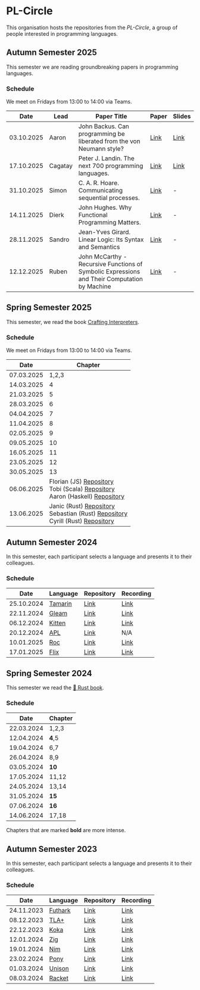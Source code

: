 # PL-Circle

This organisation hosts the repositories from the _PL-Circle_, a group of people interested in programming languages.

## Autumn Semester 2025

This semester we are reading groundbreaking papers in programming languages.

### Schedule

We meet on Fridays from 13:00 to 14:00 via Teams.

| Date | Lead | Paper Title | Paper | Slides |
|-|-|-|-|-|
| 03.10.2025 | Aaron | John Backus. Can programming be liberated from the von Neumann style? | [Link](https://dl.acm.org/doi/10.1145/359576.359579) | [Link](https://github.com/fhnw-pl-circle/aut25-paper-reading-circle/blob/main/JohnBackus.pdf)|
| 17.10.2025 | Cagatay | Peter J. Landin. The next 700 programming languages. | [Link](https://www.cs.cmu.edu/~crary/819-f09/Landin66.pdf)| [Link](https://github.com/fhnw-pl-circle/aut25-paper-reading-circle/blob/main/PeterLandin.pdf) |
| 31.10.2025 | Simon | C. A. R. Hoare. Communicating sequential processes. | [Link](https://dl.acm.org/doi/pdf/10.1145/359576.359585)| - |
| 14.11.2025 | Dierk | John Hughes. Why Functional Programming Matters. | [Link](https://www.cs.kent.ac.uk/people/staff/dat/miranda/whyfp90.pdf)| - |
| 28.11.2025 | Sandro | Jean-Yves Girard. Linear Logic: Its Syntax and Semantics | [Link](https://girard.perso.math.cnrs.fr/Synsem.pdf)| - |
| 12.12.2025 | Ruben | John McCarthy - Recursive Functions of Symbolic Expressions and Their Computation by Machine | [Link](https://dl.acm.org/doi/10.1145/367177.367199) | - |


## Spring Semester 2025

This semester, we read the book [Crafting Interpreters](https://craftinginterpreters.com/contents.html).

### Schedule

We meet on Fridays from 13:00 to 14:00 via Teams.

|Date        |Chapter  | 
|------------|---------
| 07.03.2025 | 1,2,3   | 
| 14.03.2025 | 4       |
| 21.03.2025 | 5       |
| 28.03.2025 | 6       |
| 04.04.2025 | 7       |
| 11.04.2025 | 8       |  
| 02.05.2025 | 9       |
| 09.05.2025 | 10      |
| 16.05.2025 | 11      |
| 23.05.2025 | 12      |
| 30.05.2025 | 13      |
| 06.06.2025 | Florian (JS) [Repository](https://github.com/Flaverus/crafting_interpreters/tree/main/JavaScript) <br> Tobi (Scala) [Repository](https://github.com/poeik/lox) <br> Aaron (Haskell) [Repository](https://github.com/Aaronmacaron/lox) |
| 13.06.2025 | Janic (Rust) [Repository](https://github.com/janicberger/rusty-lox) <br> Sebastian (Rust) [Repository](https://code.vanwa.ch/shu/crafting-interpreters) <br> Cyrill (Rust) [Repository](https://github.com/Adowrath/lox-the-ultimate) |

## Autumn Semester 2024

In this semester, each participant selects a language and presents it to their colleagues.

### Schedule

|Date        |Language                                                 |Repository                                         | Recording |
|------------|---------------------------------------------------------|---------------------------------------------------|-----------|
| 25.10.2024 | [Tamarin](https://tamarin-prover.com/)                  | [Link](https://github.com/fhnw-pl-circle/tamarin) | [Link](https://tube.switch.ch/videos/GmUJi1hFna) |
| 22.11.2024 | [Gleam](https://gleam.run/)                             | [Link](https://github.com/fhnw-pl-circle/gleam)   | [Link](https://tube.switch.ch/videos/Xn7ReM8Wrb) |
| 06.12.2024 | [Kitten](https://kittenlang.org/)                       | [Link](https://github.com/fhnw-pl-circle/kitten/) | [Link](https://tube.switch.ch/videos/ISfblvvSJl) |
| 20.12.2024 | [APL](https://www.aplwiki.com/)                         | [Link](https://github.com/fhnw-pl-circle/apl)     | N/A       |
| 10.01.2025 | [Roc](https://www.roc-lang.org/)                        | [Link](https://github.com/fhnw-pl-circle/roc)     | [Link](https://tube.switch.ch/videos/zFFVLX0Api) |
| 17.01.2025 | [Flix](https://flix.dev/)                               | [Link](https://github.com/fhnw-pl-circle/flix)    | [Link](https://tube.switch.ch/videos/NrDBWPlFbh) |

## Spring Semester 2024

This semester we read the [🦀 Rust book](https://doc.rust-lang.org/book/).

### Schedule

|Date        |Chapter  | 
|------------|---------
| 22.03.2024 | 1,2,3   | 
| 12.04.2024 | **4**,5 |
| 19.04.2024 | 6,7     |
| 26.04.2024 | 8,9     |
| 03.05.2024 | **10**  |
| 17.05.2024 | 11,12   |
| 24.05.2024 | 13,14   |
| 31.05.2024 | **15**  |
| 07.06.2024 | **16**  |
| 14.06.2024 | 17,18   |

Chapters that are marked **bold** are more intense.


## Autumn Semester 2023

In this semester, each participant selects a language and presents it to their colleagues.

### Schedule

|Date        |Language                                                 |Repository                                         | Recording |
|------------|---------------------------------------------------------|---------------------------------------------------|-----------|
| 24.11.2023 | [Futhark](https://futhark-lang.org/)                    | [Link](https://github.com/fhnw-pl-circle/futhark) | [Link](https://tube.switch.ch/videos/1ILqBJMSyA) |
| 08.12.2023 | [TLA+](https://lamport.azurewebsites.net/tla/tla.html)  | [Link](https://github.com/fhnw-pl-circle/tlaplus) | [Link](https://tube.switch.ch/videos/6mOxdNF9Iy) |
| 22.12.2023 | [Koka](https://koka-lang.github.io/koka/doc/index.html) | [Link](https://github.com/fhnw-pl-circle/koka)    | [Link](https://tube.switch.ch/videos/PFnRgHfEhV) |
| 12.01.2024 | [Zig](https://ziglang.org/)                             | [Link](https://github.com/fhnw-pl-circle/zig)     | [Link](https://tube.switch.ch/videos/REuIeHNmSt) |
| 19.01.2024 | [Nim](https://nim-lang.org/)                            | [Link](https://github.com/fhnw-pl-circle/nim)     | [Link](https://tube.switch.ch/videos/sIaiqO3sA7) |
| 23.02.2024 | [Pony](https://www.ponylang.io/)                        | [Link](https://github.com/fhnw-pl-circle/pony)    | [Link](https://tube.switch.ch/videos/FjYQ25PqoE) |
| 01.03.2024 | [Unison](https://www.unison-lang.org/)                  | [Link](https://github.com/fhnw-pl-circle/unison)  | [Link](https://tube.switch.ch/videos/hBY5IXXqSx) |
| 08.03.2024 | [Racket](https://racket-lang.org/)                      | [Link](https://github.com/fhnw-pl-circle/racket)  | [Link](https://tube.switch.ch/videos/3PihJlOQ57) |

